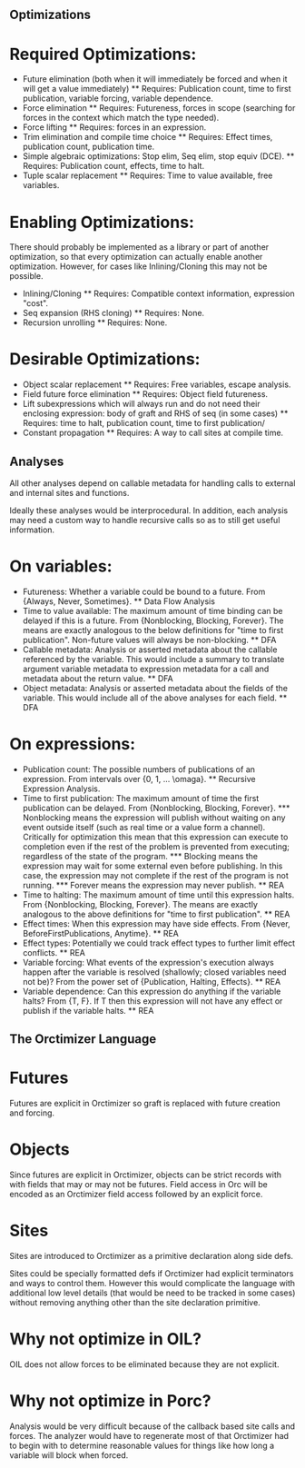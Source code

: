 ## Optimizations

# Required Optimizations:

* Future elimination (both when it will immediately be forced and when it will get a value immediately)
** Requires: Publication count, time to first publication, variable forcing, variable dependence.
* Force elimination
** Requires: Futureness, forces in scope (searching for forces in the context which match the type needed).
* Force lifting
** Requires: forces in an expression.
* Trim elimination and compile time choice
** Requires: Effect times, publication count, publication time.
* Simple algebraic optimizations: Stop elim, Seq elim, stop equiv (DCE).
** Requires: Publication count, effects, time to halt.
* Tuple scalar replacement
** Requires: Time to value available, free variables.

# Enabling Optimizations:

There should probably be implemented as a library or part of another optimization, so that every optimization can actually enable another optimization. However, for cases like Inlining/Cloning this may not be possible.

* Inlining/Cloning
** Requires: Compatible context information, expression "cost".
* Seq expansion (RHS cloning)
** Requires: None.
* Recursion unrolling
** Requires: None.

# Desirable Optimizations:

* Object scalar replacement
** Requires: Free variables, escape analysis.
* Field future force elimination
** Requires: Object field futureness.
* Lift subexpressions which will always run and do not need their enclosing expression: body of graft and RHS of seq (in some cases)
** Requires: time to halt, publication count, time to first publication/
* Constant propagation
** Requires: A way to call sites at compile time.


## Analyses

All other analyses depend on callable metadata for handling calls to external and internal sites and functions.

Ideally these analyses would be interprocedural. In addition, each analysis may need a custom way to handle recursive calls so as to still get useful information.

# On variables:

* Futureness: Whether a variable could be bound to a future. From {Always, Never, Sometimes}.
** Data Flow Analysis
* Time to value available: The maximum amount of time binding can be delayed if this is a future. From {Nonblocking, Blocking, Forever}. The means are exactly analogous to the below definitions for "time to first publication". Non-future values will always be non-blocking.
** DFA
* Callable metadata: Analysis or asserted metadata about the callable referenced by the variable. This would include a summary to translate argument variable metadata to expression metadata for a call and metadata about the return value.
** DFA
* Object metadata: Analysis or asserted metadata about the fields of the variable. This would include all of the above analyses for each field.
** DFA

# On expressions:

* Publication count: The possible numbers of publications of an expression. From intervals over {0, 1, ... \omaga}.
** Recursive Expression Analysis.
* Time to first publication: The maximum amount of time the first publication can be delayed. From {Nonblocking, Blocking, Forever}.
*** Nonblocking means the expression will publish without waiting on any event outside itself (such as real time or a value form a channel). Critically for optimization this mean that this expression can execute to completion even if the rest of the problem is prevented from executing; regardless of the state of the program.
*** Blocking means the expression may wait for some external even before publishing. In this case, the expression may not complete if the rest of the program is not running.
*** Forever means the expression may never publish.
** REA
* Time to halting: The maximum amount of time until this expression halts. From {Nonblocking, Blocking, Forever}. The means are exactly analogous to the above definitions for "time to first publication".
** REA
* Effect times: When this expression may have side effects. From {Never, BeforeFirstPublications, Anytime}.
** REA
* Effect types: Potentially we could track effect types to further limit effect conflicts.
** REA
* Variable forcing: What events of the expression's execution always happen after the variable is resolved (shallowly; closed variables need not be)? From the power set of {Publication, Halting, Effects}.
** REA
* Variable dependence: Can this expression do anything if the variable halts? From {T, F}. If T then this expression will not have any effect or publish if the variable halts.
** REA


## The Orctimizer Language

# Futures

Futures are explicit in Orctimizer so graft is replaced with future creation and forcing.

# Objects

Since futures are explicit in Orctimizer, objects can be strict records with with fields that may or may not be futures. Field access in Orc will be encoded as an Orctimizer field access followed by an explicit force.

# Sites

Sites are introduced to Orctimizer as a primitive declaration along side defs.

Sites could be specially formatted defs if Orctimizer had explicit terminators and ways to control them. However this would complicate the language with additional low level details (that would be need to be tracked in some cases) without removing anything other than the site declaration primitive.

# Why not optimize in OIL?

OIL does not allow forces to be eliminated because they are not explicit.

# Why not optimize in Porc?

Analysis would be very difficult because of the callback based site calls and forces. The analyzer would have to regenerate most of that Orctimizer had to begin with to determine reasonable values for things like how long a variable will block when forced.
